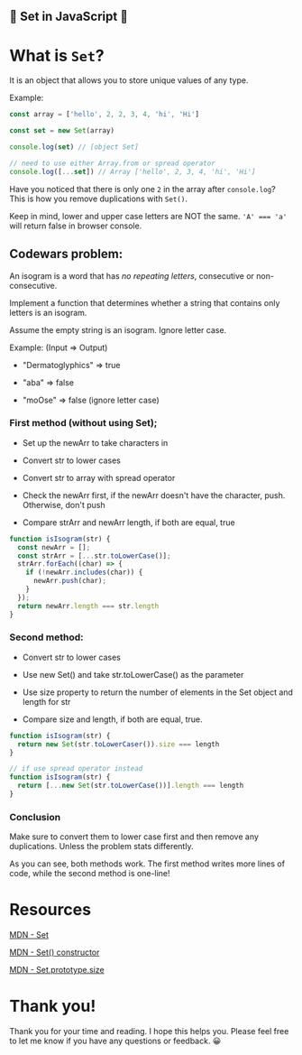 ## 🤔 Set in JavaScript 🤔

# What is `Set`? 

It is an object that allows you to store unique values of any type. 

Example:

```js
const array = ['hello', 2, 2, 3, 4, 'hi', 'Hi']

const set = new Set(array)

console.log(set) // [object Set]

// need to use either Array.from or spread operator
console.log([...set]) // Array ['hello', 2, 3, 4, 'hi', 'Hi']
```

Have you noticed that there is only one `2` in the array after `console.log`? This is how you remove duplications with `Set()`. 

Keep in mind, lower and upper case letters are NOT the same. `'A' === 'a'` will return false in browser console.


## Codewars problem:

An isogram is a word that has *no repeating letters*, consecutive or non-consecutive. 

Implement a function that determines whether a string that contains only letters is an isogram. 

Assume the empty string is an isogram. Ignore letter case.

Example: (Input => Output)

- "Dermatoglyphics" => true

- "aba" => false

- "moOse" => false (ignore letter case)


### First method (without using Set);

- Set up the newArr to take characters in

- Convert str to lower cases

- Convert str to array with spread operator

- Check the newArr first, if the newArr doesn't have the character, push. Otherwise, don't push

- Compare strArr and newArr length, if both are equal, true

```js
function isIsogram(str) {
  const newArr = [];
  const strArr = [...str.toLowerCase()];
  strArr.forEach((char) => {
    if (!newArr.includes(char)) {
      newArr.push(char);
    }
  });
  return newArr.length === str.length
}
```

###  Second method:

- Convert str to lower cases

- Use new Set() and take str.toLowerCase() as the parameter

- Use size property to return the number of elements in the Set object and length for str

- Compare size and length, if both are equal, true.

```js
function isIsogram(str) {
  return new Set(str.toLowerCaser()).size === length
}

// if use spread operator instead
function isIsogram(str) {
  return [...new Set(str.toLowerCase())].length === length
}
```

###  Conclusion

Make sure to convert them to lower case first and then remove any duplications. Unless the problem stats differently.

As you can see, both methods work. The first method writes more lines of code, while the second method is one-line!

# Resources

[MDN - Set](https://developer.mozilla.org/en-US/docs/Web/JavaScript/Reference/Global_Objects/Set)

[MDN - Set() constructor](https://developer.mozilla.org/en-US/docs/Web/JavaScript/Reference/Global_Objects/Set/Set)

[MDN - Set.prototype.size](https://developer.mozilla.org/en-US/docs/Web/JavaScript/Reference/Global_Objects/Set/size)


# Thank you!

Thank you for your time and reading. I hope this helps you. Please feel free to let me know if you have any questions or feedback. 😀

